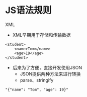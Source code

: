 # JS语法规则
XML
- XML早期用于存储和传输数据
```
<student>
    <name>Tom</name>
    <age>19</age>
</student>
```
- 后来为了方便，直接开发使用JSON
    - JSON提供两种方法来进行转换
    - parse、stringify
```
"{"name": "Tom", "age": 19}"
```
